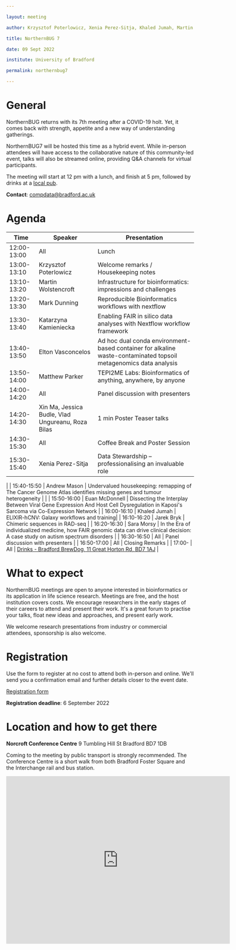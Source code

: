 ```yaml
---

layout: meeting

author: Krzysztof Poterlowicz, Xenia Perez-Sitja, Khaled Jumah, Martin Wolstencroft

title: NorthernBUG 7

date: 09 Sept 2022

institute: University of Bradford

permalink: northernbug7

---
```


# General

NorthernBUG returns with its 7th meeting after a COVID-19 holt. Yet, it comes back with strength, appetite and a new way of understanding gatherings.

NorthernBUG7 will be hosted this time as a hybrid event. While in-person attendees will have access to the collaborative nature of this community-led event, talks will also be streamed online, providing Q&A channels for virtual participants.

The meeting will start at 12 pm with a lunch, and finish at 5 pm, followed by drinks at a [local pub](https://www.google.com/maps/dir/Norcroft+Centre,+University+of+Bradford,+Richmond+Rd,+Bradford+BD7+1DP/brewdog+bradford/@53.7916189,-1.763689,394m/data=!3m2!1e3!5s0x487be14a562e6349:0x3ad2e677d5931f01!4m13!4m12!1m5!1m1!1s0x487be6b5040ab98f:0x1527cafe37f4a936!2m2!1d-1.7645026!2d53.7924269!1m5!1m1!1s0x487be1393004e46f:0x55f0fd062a5f5695!2m2!1d-1.7579253!2d53.7914123).

**Contact**: compdata@bradford.ac.uk



# Agenda

| Time         | Speaker     | Presentation                              |
|-------------|-----------------------|----------------------------------|
| 12:00-13:00 | All | Lunch |
| 13:00-13:10 | Krzysztof Poterlowicz | Welcome remarks / Housekeeping notes | 
| 13:10-13:20 | Martin Wolstencroft | Infrastructure for bioinformatics: impressions and challenges |
| 13:20-13:30 | Mark Dunning |Reproducible Bioinformatics workflows with nextflow |
| 13:30-13:40 | Katarzyna Kamieniecka |Enabling FAIR in silico data analyses with Nextflow workflow framework |
| 13:40-13:50 | Elton Vasconcelos | Ad hoc dual conda environment-based container for alkaline waste-contaminated topsoil metagenomics data analysis | 
| 13:50-14:00 | Matthew Parker | TEPI2ME Labs: Bioinformatics of anything, anywhere, by anyone | 
| 14:00-14:20 | All | Panel discussion with presenters| 
| 14:20-14:30 | Xin Ma, Jessica Budle, Vlad Ungureanu, Roza Bilas| 1 min Poster Teaser talks | 
 | 14:30-15:30 | All | Coffee Break and Poster Session |
| 15:30-15:40 | Xenia Perez-Sitja | Data Stewardship –professionalising an invaluable role|
 | 
| 15:40-15:50 | Andrew Mason | Undervalued housekeeping: remapping of The Cancer Genome Atlas identifies missing genes and tumour heterogeneity | |
| 15:50-16:00 | Euan McDonnell | Dissecting the Interplay Between Viral Gene Expression And Host Cell Dysregulation in Kaposi's Sarcoma via Co-Expression Network |
| 16:00-16:10 | Khaled Jumah | ELIXIR-hCNV: Galaxy workflows and training| 
| 16:10-16:20 | Jarek Bryk | Chimeric sequences in RAD-seq | 
| 16:20-16:30 | Sara Morsy | In the Era of individualized medicine, how FAIR genomic data can drive clinical decision: A case study on autism spectrum disorders | 
| 16:30-16:50 | All | Panel discussion with presenters | 
| 16:50-17:00 | All | Closing Remarks | 
| 17:00- | All | [Drinks - Bradford BrewDog, 11 Great Horton Rd, BD7 1AJ](https://www.google.com/maps/dir/Norcroft+Centre,+University+of+Bradford,+Richmond+Rd,+Bradford+BD7+1DP/brewdog+bradford/@53.7916189,-1.763689,394m/data=!3m2!1e3!5s0x487be14a562e6349:0x3ad2e677d5931f01!4m13!4m12!1m5!1m1!1s0x487be6b5040ab98f:0x1527cafe37f4a936!2m2!1d-1.7645026!2d53.7924269!1m5!1m1!1s0x487be1393004e46f:0x55f0fd062a5f5695!2m2!1d-1.7579253!2d53.7914123)  |


<!--
# Speakers

Coming soon

-->

<!--Add speakers here as this template -->

<!-- - [**Krzysztof Poterlowicz** -- University of Bradford](https://www.bradford.ac.uk/staff/KPoterlowicz1)  -->



# What to expect

NorthernBUG meetings are open to anyone interested in bioinformatics or its application in life science research. Meetings are free, and the host institution covers costs. We encourage researchers in the early stages of their careers to attend and present their work. It's a great forum to practise your talks, float new ideas and approaches, and present early work.

We welcome research presentations from industry or commercial attendees, sponsorship is also welcome.






# Registration


Use the form to register at no cost to attend both in-person and online. We'll send you a confirmation email and further details closer to the event date.

[Registration form](https://forms.clickup.com/20526645/f/kjdhn-4408/CKSR1UQII08ERURNX3)

**Registration deadline**: 6 September 2022


# Location and how to get there


**Norcroft Conference Centre**
9 Tumbling Hill St
Bradford BD7 1DB

Coming to the meeting by public transport is strongly recommended. The Conference Centre is a short walk from both Bradford Foster Square and the Interchange rail and bus station.


<iframe src="https://www.google.com/maps/embed?pb=!1m14!1m8!1m3!1d589.2117721760941!2d-1.7640385778404277!3d53.79220904252063!3m2!1i1024!2i768!4f13.1!3m3!1m2!1s0x0%3A0x1527cafe37f4a936!2sNorcroft%20Centre!5e0!3m2!1sen!2suk!4v1661351993856!5m2!1sen!2suk" width="600" height="450" style="border:0;" allowfullscreen="" loading="lazy" referrerpolicy="no-referrer-when-downgrade"></iframe>
